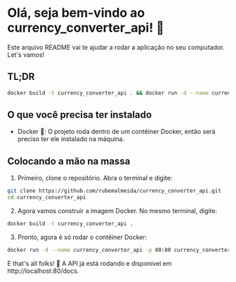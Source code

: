# Olá, seja bem-vindo ao currency_converter_api! 🚀

Este arquivo README vai te ajudar a rodar a aplicação no seu computador. Let's vamos!

## TL;DR
```bash
docker build -t currency_converter_api . && docker run -d --name currency_converter_api -p 80:80 currency_converter_api && sleep 5 && curl -X GET "http://localhost:80/healthcheck"
```

## O que você precisa ter instalado
- Docker 🐳: O projeto roda dentro de um contêiner Docker, então será preciso ter ele instalado na máquina.

## Colocando a mão na massa

1. Primeiro, clone o repositório. Abra o terminal e digite:
```bash
git clone https://github.com/rubemalmeida/currency_converter_api.git
cd currency_converter_api
```

2. Agora vamos construir a imagem Docker. No mesmo terminal, digite:
```bash
docker build -t currency_converter_api .
```

3. Pronto, agora é só rodar o contêiner Docker:
```bash
docker run -d --name currency_converter_api -p 80:80 currency_converter_api
```

E that's all folks! 🎉 A API já está rodando e disponível em http://localhost:80/docs.
